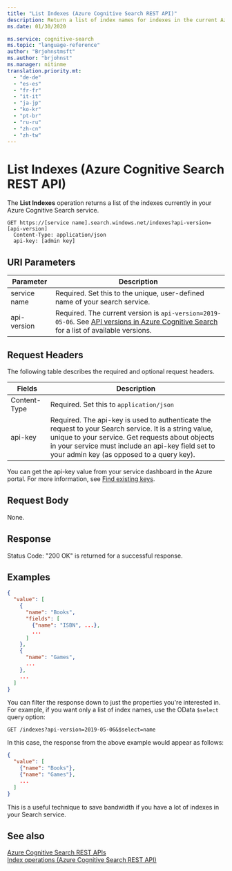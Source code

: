 ```yaml
---
title: "List Indexes (Azure Cognitive Search REST API)"
description: Return a list of index names for indexes in the current Azure Cognitive Search service.
ms.date: 01/30/2020

ms.service: cognitive-search
ms.topic: "language-reference"
author: "Brjohnstmsft"
ms.author: "brjohnst"
ms.manager: nitinme
translation.priority.mt:
  - "de-de"
  - "es-es"
  - "fr-fr"
  - "it-it"
  - "ja-jp"
  - "ko-kr"
  - "pt-br"
  - "ru-ru"
  - "zh-cn"
  - "zh-tw"
---
```

# List Indexes (Azure Cognitive Search REST API)
  The **List Indexes** operation returns a list of the indexes currently in your Azure Cognitive Search service.  

```http
GET https://[service name].search.windows.net/indexes?api-version=[api-version]  
  Content-Type: application/json  
  api-key: [admin key]  
```  

## URI Parameters

| Parameter	  | Description  | 
|-------------|--------------|
| service name | Required. Set this to the unique, user-defined name of your search service. |
| api-version | Required. The current version is `api-version=2019-05-06`. See [API versions in Azure Cognitive Search](https://docs.microsoft.com/azure/search/search-api-versions) for a list of available versions.|

## Request Headers 

The following table describes the required and optional request headers.  

|Fields              |Description      |  
|--------------------|-----------------|  
|Content-Type|Required. Set this to `application/json`|  
|api-key|Required. The api-key is used to authenticate the request to your Search service. It is a string value, unique to your service. Get requests about objects in your service must include an api-key field set to your admin key (as opposed to a query key).|  

You can get the api-key value from your service dashboard in the Azure portal. For more information, see [Find existing keys](https://docs.microsoft.com/azure/search/search-security-api-keys#find-existing-keys). 

## Request Body  
 None.  

## Response  
 Status Code: "200 OK" is returned for a successful response.  

## Examples

```json 
{  
  "value": [  
    {  
      "name": "Books",  
      "fields": [  
        {"name": "ISBN", ...},  
        ...  
      ]  
    },  
    {  
      "name": "Games",  
      ...  
    },  
    ...  
  ]  
}  
```  

 You can filter the response down to just the properties you're interested in. For example, if you want only a list of index names, use the OData `$select` query option:  

```http  
GET /indexes?api-version=2019-05-06&$select=name  
```  

 In this case, the response from the above example would appear as follows:  

```json
{  
  "value": [  
    {"name": "Books"},  
    {"name": "Games"},  
    ...  
  ]  
}  
```  

 This is a useful technique to save bandwidth if you have a lot of indexes in your Search service.  

## See also  
 [Azure Cognitive Search REST APIs](index.md)   
 [Index operations &#40;Azure Cognitive Search REST API&#41;](index-operations.md)  
